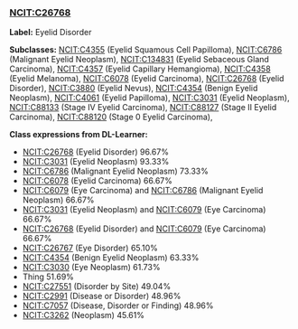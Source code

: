 
### [NCIT:C26768](http://purl.obolibrary.org/obo/NCIT_C26768)
**Label:** Eyelid Disorder

**Subclasses:** [NCIT:C4355](http://purl.obolibrary.org/obo/NCIT_C4355) (Eyelid Squamous Cell Papilloma), [NCIT:C6786](http://purl.obolibrary.org/obo/NCIT_C6786) (Malignant Eyelid Neoplasm), [NCIT:C134831](http://purl.obolibrary.org/obo/NCIT_C134831) (Eyelid Sebaceous Gland Carcinoma), [NCIT:C4357](http://purl.obolibrary.org/obo/NCIT_C4357) (Eyelid Capillary Hemangioma), [NCIT:C4358](http://purl.obolibrary.org/obo/NCIT_C4358) (Eyelid Melanoma), [NCIT:C6078](http://purl.obolibrary.org/obo/NCIT_C6078) (Eyelid Carcinoma), [NCIT:C26768](http://purl.obolibrary.org/obo/NCIT_C26768) (Eyelid Disorder), [NCIT:C3880](http://purl.obolibrary.org/obo/NCIT_C3880) (Eyelid Nevus), [NCIT:C4354](http://purl.obolibrary.org/obo/NCIT_C4354) (Benign Eyelid Neoplasm), [NCIT:C4061](http://purl.obolibrary.org/obo/NCIT_C4061) (Eyelid Papilloma), [NCIT:C3031](http://purl.obolibrary.org/obo/NCIT_C3031) (Eyelid Neoplasm), [NCIT:C88133](http://purl.obolibrary.org/obo/NCIT_C88133) (Stage IV Eyelid Carcinoma), [NCIT:C88127](http://purl.obolibrary.org/obo/NCIT_C88127) (Stage II Eyelid Carcinoma), [NCIT:C88120](http://purl.obolibrary.org/obo/NCIT_C88120) (Stage 0 Eyelid Carcinoma), 

**Class expressions from DL-Learner:**

- [NCIT:C26768](http://purl.obolibrary.org/obo/NCIT_C26768) (Eyelid Disorder) 96.67%
- [NCIT:C3031](http://purl.obolibrary.org/obo/NCIT_C3031) (Eyelid Neoplasm) 93.33%
- [NCIT:C6786](http://purl.obolibrary.org/obo/NCIT_C6786) (Malignant Eyelid Neoplasm) 73.33%
- [NCIT:C6078](http://purl.obolibrary.org/obo/NCIT_C6078) (Eyelid Carcinoma) 66.67%
- [NCIT:C6079](http://purl.obolibrary.org/obo/NCIT_C6079) (Eye Carcinoma) and [NCIT:C6786](http://purl.obolibrary.org/obo/NCIT_C6786) (Malignant Eyelid Neoplasm) 66.67%
- [NCIT:C3031](http://purl.obolibrary.org/obo/NCIT_C3031) (Eyelid Neoplasm) and [NCIT:C6079](http://purl.obolibrary.org/obo/NCIT_C6079) (Eye Carcinoma) 66.67%
- [NCIT:C26768](http://purl.obolibrary.org/obo/NCIT_C26768) (Eyelid Disorder) and [NCIT:C6079](http://purl.obolibrary.org/obo/NCIT_C6079) (Eye Carcinoma) 66.67%
- [NCIT:C26767](http://purl.obolibrary.org/obo/NCIT_C26767) (Eye Disorder) 65.10%
- [NCIT:C4354](http://purl.obolibrary.org/obo/NCIT_C4354) (Benign Eyelid Neoplasm) 63.33%
- [NCIT:C3030](http://purl.obolibrary.org/obo/NCIT_C3030) (Eye Neoplasm) 61.73%
- Thing 51.69%
- [NCIT:C27551](http://purl.obolibrary.org/obo/NCIT_C27551) (Disorder by Site) 49.04%
- [NCIT:C2991](http://purl.obolibrary.org/obo/NCIT_C2991) (Disease or Disorder) 48.96%
- [NCIT:C7057](http://purl.obolibrary.org/obo/NCIT_C7057) (Disease, Disorder or Finding) 48.96%
- [NCIT:C3262](http://purl.obolibrary.org/obo/NCIT_C3262) (Neoplasm) 45.61%


